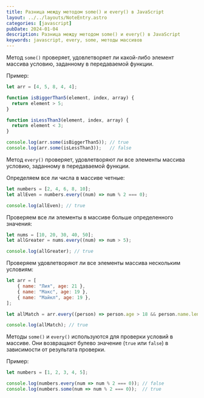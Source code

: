 ```yaml
---
title: Разница между методом some() и every() в JavaScript  
layout: ../../layouts/NoteEntry.astro
categories: [javascript]
pubDate: 2024-01-04
description: Разница между методом some() и every() в JavaScript 
keywords: javascript, every, some, методы массивов
---
```


Метод `some()` проверяет, удовлетворяет ли какой-либо элемент массива условию, заданному в передаваемой функции.

Пример:
```javascript
let arr = [4, 5, 8, 4, 4];

function isBiggerThan5(element, index, array) {
  return element > 5;
}

function isLessThan3(element, index, array) {
  return element < 3;
}

console.log(arr.some(isBiggerThan5)); // true
console.log(arr.some(isLessThan3));   // false
```

Метод `every()` проверяет, удовлетворяют ли все элементы массива условию, заданному в передаваемой функции.

Определяем все ли числа в массиве четные:
```javascript
let numbers = [2, 4, 6, 8, 10];
let allEven = numbers.every((num) => num % 2 === 0);

console.log(allEven); // true
```

Проверяем все ли элементы в массиве больше определенного значения:
```javascript
let nums = [10, 20, 30, 40, 50];
let allGreater = nums.every((num) => num > 5);

console.log(allGreater); // true
```

Проверяем удовлетворяют ли все элементы массива нескольким условиям:
```javascript
let arr = [
    { name: "Лия", age: 21 },
    { name: "Макс", age: 19 },
    { name: "Майкл", age: 19 },
];

let allMatch = arr.every((person) => person.age > 18 && person.name.length > 2);

console.log(allMatch); // true
```

Методы `some()` и `every()` используются для проверки условий в массиве. Они возвращают булево значение (`true` или `false`) в зависимости от результата проверки.

Пример:
```javascript 
let numbers = [1, 2, 3, 4, 5];

console.log(numbers.every(num => num % 2 === 0)); // false
console.log(numbers.some(num => num % 2 === 0));  // true
```